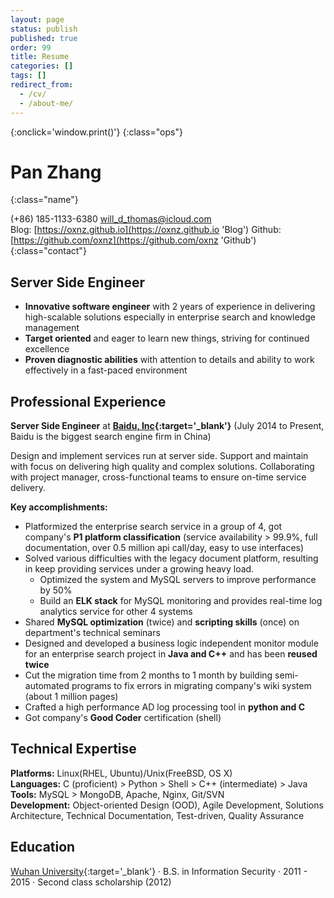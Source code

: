 ```yaml
---
layout: page
status: publish
published: true
order: 99
title: Resume
categories: []
tags: []
redirect_from:
  - /cv/
  - /about-me/
---
```


<link href="/css/resume.css" rel="stylesheet" />

[<i class="fa fa-language"></i>](/resume/zh_CN '简体中文')
[<i class="fa fa-print"></i>](# 'Print Resume'){:onclick='window.print()'}
[<i class="fa fa-download"></i>](/assets/resume.pdf 'Download Resume')
{:class="ops"}

# Pan Zhang
{:class="name"}

(+86) 185-1133-6380
[will_d_thomas@icloud.com](mailto:will_d_thomas@icloud.com)
<br />
Blog: [https://oxnz.github.io](https://oxnz.github.io 'Blog')
Github: [https://github.com/oxnz](https://github.com/oxnz 'Github')
{:class="contact"}

<!--
Beijing, P.R. China
-->

## Server Side Engineer

* **Innovative software engineer** with 2 years of experience in delivering high-scalable solutions especially in enterprise search and knowledge management
* **Target oriented** and eager to learn new things, striving for continued excellence
* **Proven diagnostic abilities** with attention to details and ability to work effectively in a fast-paced environment

## Professional Experience

<b>Server Side Engineer</b> at <b>[Baidu, Inc](https://www.baidu.com){:target='_blank'}</b> (July 2014 to Present,
Baidu is the biggest search engine firm in China)

Design and implement services run at server side.
Support and maintain with focus on delivering high quality and complex solutions.
Collaborating with project manager, cross-functional teams to ensure on-time service delivery.

<b>Key accomplishments:</b>

* Platformized the enterprise search service in a group of 4, got company's <b>P1 platform classification</b> (service availability > 99.9%, full documentation, over 0.5 million api call/day, easy to use interfaces)
* Solved various difficulties with the legacy document platform, resulting in keep providing services under a growing heavy load.
	* Optimized the system and MySQL servers to improve performance by 50%
	* Build an <b>ELK stack</b> for MySQL monitoring and provides real-time log analytics service for other 4 systems
* Shared <b>MySQL optimization</b> (twice) and <b>scripting skills</b> (once) on department's technical seminars
* Designed and developed a business logic independent monitor module for an enterprise search project in <b>Java and C++</b> and has been <b>reused twice</b>
* Cut the migration time from 2 months to 1 month by building semi-automated programs to fix errors in migrating company's wiki system (about 1 million pages)
* Crafted a high performance AD log processing tool in <b>python and C</b>
* Got company's <b>Good Coder</b> certification (shell)

<!--
* Developed the backend for online edit service (document management, statistics report)
-->

## Technical Expertise

<b>Platforms:</b>
Linux(RHEL, Ubuntu)/Unix(FreeBSD, OS X)
<br />
<b>Languages:</b>
C (proficient) > Python > Shell > C++ (intermediate) > Java
<br />
<b>Tools:</b>
MySQL > MongoDB, Apache, Nginx, Git/SVN
<br />
<b>Development:</b>
Object-oriented Design (OOD), Agile Development, Solutions Architecture, Technical Documentation, Test-driven, Quality Assurance

## Education

[Wuhan University](http://en.whu.edu.cn/){:target='_blank'}
&middot;
B.S. in Information Security
&middot; 2011 - 2015
&middot;
Second class scholarship (2012)
